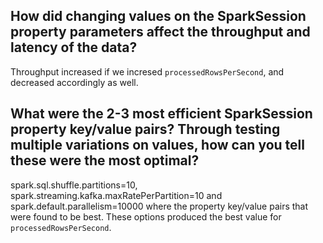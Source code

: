 ## How did changing values on the SparkSession property parameters affect the throughput and latency of the data?

Throughput increased if we incresed `processedRowsPerSecond`, and decreased accordingly as well.

## What were the 2-3 most efficient SparkSession property key/value pairs? Through testing multiple variations on values, how can you tell these were the most optimal?

spark.sql.shuffle.partitions=10, spark.streaming.kafka.maxRatePerPartition=10 and spark.default.parallelism=10000 where the property key/value
pairs that were found to be best. These options produced the best value for `processedRowsPerSecond`.





